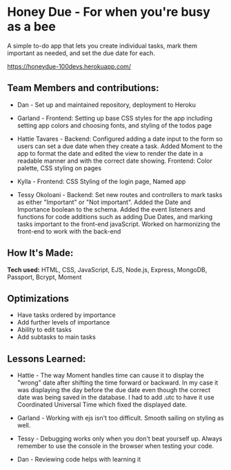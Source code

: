 # Honey Due - For when you're busy as a bee

A simple to-do app that lets you create individual tasks, mark them important as needed, and set the due date for each.

https://honeydue-100devs.herokuapp.com/

## Team Members and contributions:

- Dan - Set up and maintained repository, deployment to Heroku

- Garland - Frontend: Setting up base CSS styles for the app including setting app colors and choosing fonts, and styling of the todos page

- Hattie Tavares - Backend: Configured adding a date input to the form so users can set a due date when they create a task. Added Moment to the app to format the date and edited the view to render the date in a readable manner and with the correct date showing. Frontend: Color palette, CSS styling on pages

- Kylla - Frontend: CSS Styling of the login page, Named app

- Tessy Okoloani - Backend: Set new routes and controllers to mark tasks as either "Important" or "Not important". Added the Date and Importance boolean to the schema. Added the event listeners and functions for code additions such as adding Due Dates, and marking tasks important to the front-end javaScript. Worked on harmonizing the front-end to work with the back-end

## How It's Made:

**Tech used:** HTML, CSS, JavaScript, EJS, Node.js, Express, MongoDB, Passport, Bcrypt, Moment

## Optimizations

- Have tasks ordered by importance
- Add further levels of importance
- Ability to edit tasks
- Add subtasks to main tasks

## Lessons Learned:

- Hattie - The way Moment handles time can cause it to display the "wrong" date after shifting the time forward or backward. In my case it was displaying the day before the due date even though the correct date was being saved in the database. I had to add .utc to have it use Coordinated Universal Time which fixed the displayed date.

- Garland - Working with ejs isn't too difficult. Smooth sailing on styling as well.

- Tessy - Debugging works only when you don't beat yourself up. Always remember to use the console in the browser when testing your code.

- Dan - Reviewing code helps with learning it

